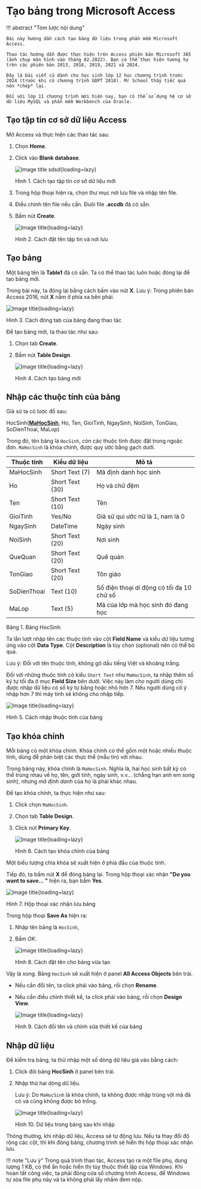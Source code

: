 # Tạo bảng trong Microsoft Access

!!! abstract "Tóm lược nội dung"
    
    Bài này hướng dẫn cách tạo bảng dữ liệu trong phần mềm Microsoft Access.

    Thao tác hướng dẫn được thực hiện trên Access phiên bản Microsoft 365 (ảnh chụp màn hình vào tháng 02.2022). Bạn có thể thực hiện tương tự trên các phiên bản 2013, 2016, 2019, 2021 và 2024.

    Đây là bài viết cũ dành cho học sinh lớp 12 học chương trình trước 2024 (trước khi có chương trình GDPT 2018). Mr School thấy tiếc quá nên *chép* lại.
    
    Đối với lớp 11 chương trình mới hiện nay, bạn có thể sử dụng hệ cơ sở dữ liệu MySQL và phần mềm Workbench của Oracle.

## Tạo tập tin cơ sở dữ liệu Access

Mở Access và thực hiện các thao tác sau:

1. Chọn **Home**.
2. Click vào **Blank database**.

    ![Image title sdsd](https://lh3.googleusercontent.com/PKOmSA5kDRP_GTQo1Iz24_Wh_CD0X04CT2CEW1LE7bhhNTbVD9QSTB3BpW_jgdBe7ceBSvahwx0ghC86P-P1Hn8EOTiqD18_hJP_0R-YqmXK9ws96BCm3tg_3vqK2tOQlN7pXGRokQE=w360){loading=lazy}

    Hình 1. Cách tạo tập tin cơ sở dữ liệu mới

3. Trong hộp thoại hiện ra, chọn thư mục nơi lưu file và nhập tên file.
4. Điều chỉnh tên file nếu cần. Đuôi file **.accdb** đã có sẵn.
5. Bấm nút **Create**.

    ![Image title](https://lh3.googleusercontent.com/PXAiELIE7TQGhTYeUtnAKp87WLbHBDOgq3O8Tu3_mnekHgniJ7Fh_SKUvjHJi6_iuUUox6mu_MFkRZTmCBI3vtqKcvmJM0NZ54Zs2Hma-9vnrt8IdugR7d-5fYVn4eVlUbgFeVG4iLQ=w540){loading=lazy}

    Hình 2. Cách đặt tên tập tin và nơi lưu 

## Tạo bảng

Một bảng tên là **Table1** đã có sẵn. Ta có thể thao tác luôn hoặc đóng lại để tạo bảng mới.

Trong bài này, ta đóng lại bằng cách bấm vào nút **X**. Lưu ý: Trong phiên bản Access 2016, nút **X** nằm ở phía xa bên phải.

![Image title](https://lh3.googleusercontent.com/WYUFFAq6PaqMCBwwG3QrsSXffrbTSGl_XkEuNbPUAXx4rp3Z9LPjy4adh3cTPBVO1ehSyjirfao0OBDfrcqz42khhNxWdf26KtLOk6YQJn55KITz4Ysox1oo8484zsVODeT5jnTSV7w=w400){loading=lazy}

Hình 3. Cách đóng tab của bảng đang thao tác

Để tạo bảng mới, ta thao tác như sau:

1. Chọn tab **Create**.
2. Bấm nút **Table Design**.

    ![Image title](https://lh3.googleusercontent.com/3aEuwv93q3txbFJ8e3FuQVKrJrjEuXUWw0q7CPA-5HSj2bI825rTsJbat_R8tjT27jmElYf6FBf0t66MybTYEqhtkx6SZu0aGn8GP8oo90ZvHo2-W6Bzh-IH0ajsxrqZ468l4r0nFl0=w360){loading=lazy}

    Hình 4. Cách tạo bảng mới

## Nhập các thuộc tính của bảng

Giả sử ta có lược đồ sau:

HocSinh(**<ins>MaHocSinh</ins>**, Ho, Ten, GioiTinh, NgaySinh, NoiSinh, TonGiao, SoDienThoai, MaLop)

Trong đó, tên bảng là `HocSinh`, còn các thuộc tính được đặt trong ngoặc đơn. `MaHocSinh` là khóa chính, được quy ước bằng gạch dưới.

| Thuộc tính | Kiểu dữ liệu | Mô tả |
| --- | --- | --- |
| MaHocSinh	| Short Text (7) | Mã định danh học sinh |
| Ho | Short Text (30) | Họ và chữ đệm |
| Ten | Short Text (10) | Tên |
| GioiTinh | Yes/No	| Giả sử qui ước nữ là 1, nam là 0 |
| NgaySinh | DateTime | Ngày sinh |
| NoiSinh | Short Text (20) | Nơi sinh |
| QueQuan | Short Text (20) | Quê quán |
| TonGiao | Short Text (20) | Tôn giáo |
| SoDienThoai | Text (10) | Số điện thoại di động có tối đa 10 chữ số |
| MaLop | Text (5) | Mã của lớp mà học sinh đó đang học |

Bảng 1. Bảng HocSinh

Ta lần lượt nhập tên các thuộc tính vào cột **Field Name** và kiểu dữ liệu tương ứng vào cột **Data Type**. Cột **Description** là tùy chọn (optional) nên có thể bỏ qua.

Lưu ý: Đối với tên thuộc tính, không gõ dấu tiếng Việt và khoảng trắng.

Đối với những thuộc tính có kiểu `Short Text` như `MaHocSinh`, ta nhập thêm số ký tự tối đa ở mục **Field Size** bên dưới. Việc này làm cho người dùng chỉ được nhập dữ liệu có số ký tự bằng hoặc nhỏ hơn 7. Nếu người dùng cố ý nhập hơn 7 thì máy tính sẽ không cho nhập tiếp.

![Image title](https://lh3.googleusercontent.com/kG-SrwLrfmizqbRUTFLYiWZzzfIgsF4TKDcRQzVshWbGpBuj8Gk1f633lbAKYpI95d86OqcE9XOhw36vwpPkUzyfzbUw9AM-T2Z3obitLO94VM57z9ii4WuzU3-6ew-ir97CE1dbasw=w650){loading=lazy}

Hình 5. Cách nhập thuộc tính của bảng

## Tạo khóa chính

Mỗi bảng có một khóa chính. Khóa chính có thể gồm một hoặc nhiều thuộc tính, dùng để phân biệt các thực thể (mẫu tin) với nhau.

Trong bảng này, khóa chính là `MaHocSinh`. Nghĩa là, hai học sinh bất kỳ có thể trùng nhau về họ, tên, giới tính, ngày sinh, v.v... (chẳng hạn anh em song sinh), nhưng *mã định danh* của họ là phải khác nhau.

Để tạo khóa chính, ta thực hiện như sau:

1. Click chọn `MaHocSinh`.
2. Chọn tab **Table Design**.
3. Click nút **Primary Key**.

    ![Image title](https://lh3.googleusercontent.com/khHr9OrXOgn9eYo4lzwPpjkmtjgsCpcQuJy23gOSHBoztiPxGPAdyR0RQz5ksA6AGsFw3-mVXkhPIfAG_aHZmTSmW6rFxEa2a2VJoz6USKBsfnQQs4F04F9adPj7f88NKx3d_uxEz-Y=w540){loading=lazy}

    Hình 6. Cách tạo khóa chính của bảng

Một biểu tượng chìa khóa sẽ xuất hiện ở phía đầu của thuộc tính.

Tiếp đó, ta bấm nút **X** để đóng bảng lại. Trong hộp thoại xác nhận **"Do you want to save... "** hiện ra, bạn bấm **Yes**.

![Image title](https://lh3.googleusercontent.com/V7y4WDVbC8UrzZW9kklHa_aGCpzRl4WqpEsjtuyqQkoazFF5zryG_s9dyzeb2BDHEXeFJtNtnQFtwzu8FeXNpK14ohQ_lLOU93PjIg1PYOsLy9Su5LCW-6lqOhzNSWWunXb6ixd3gng=w360){loading=lazy}

Hình 7. Hộp thoại xác nhận lưu bảng

Trong hộp thoại **Save As** hiện ra:

1. Nhập tên bảng là `HocSinh`, 
2. Bấm *OK*.

    ![Image title](https://lh3.googleusercontent.com/C5jEHR0XyKkfp1pCUj-5ic4NKl20eDfAFJJ4hdk7rgB4HnMG-iZPZUfVksgShMXCWJV-YuIK_ZAkgwdbqPOMbOQp4zW9rGZKwVKFQBVcKZI8UaVqkUFJRURfsYxL9RVHQ-0eF086SQQ=w320){loading=lazy}

    Hình 8. Cách đặt tên cho bảng vừa tạo

Vậy là xong. Bảng `HocSinh` sẽ xuất hiện ở panel **All Access Objects** bên trái.

- Nếu cần đổi tên, ta click phải vào bảng, rồi chọn **Rename**.
- Nếu cần điều chỉnh thiết kế, ta click phải vào bảng, rồi chọn **Design View**.

    ![Image title](https://lh3.googleusercontent.com/lqfl6XoAiqabh7m2MgCq0jEgnOP_ef0otIDDcNPJVw5TVLtD2BfCfep9odWTesoZJZH0WxDVJvjOWTO8TAwv3UVSHoD-vlN73Kg8_BbDtk4WWASCZ4oQWz8rJIcnalu2EKEyc83CUS0=w320){loading=lazy}

    Hình 9. Cách đổi tên và chỉnh sửa thiết kế của bảng

## Nhập dữ liệu

Để kiểm tra bảng, ta thử nhập một số dòng dữ liệu giả vào bằng cách:

1. Click đôi bảng **HocSinh** ở panel bên trái.
2. Nhập thử hai dòng dữ liệu.

    Lưu ý: Do `MaHocSinh` là khóa chính, ta không được nhập trùng với mã đã có và cũng không được bỏ trống.

    ![Image title](https://lh3.googleusercontent.com/4n1BgFCBzyWFNBtE532HCmK6pIMztKq9ab4NmUWsauamtFJ0or-Qeg83LBTYW_nHGQeePCMN9vDjmKLgoKhCDIEylYUPE4x7vyzKVn0oCIP2nFogVdGtGL41-HN-z3zYgguBMCZXLBY=w800){loading=lazy}

    Hình 10. Dữ liệu trong bảng sau khi nhập

Thông thường, khi nhập dữ liệu, Access sẽ tự động lưu. Nếu ta thay đổi độ rộng các cột, thì khi đóng bảng, chương trình sẽ hiển thị hộp thoại xác nhận lưu.

!!! note "Lưu ý"
    Trong quá trình thao tác, Access tạo ra một file phụ, dung lượng 1 KB, có thể ẩn hoặc hiển thị tùy thuộc thiết lập của Windows. Khi hoàn tất công việc, ta phải đóng cửa sổ chương trình Access, để Windows tự xóa file phụ này và ta không phải lấy nhầm đem nộp.
